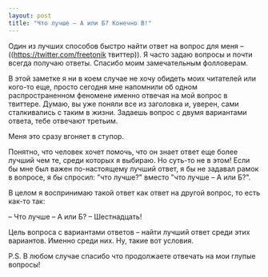 ```yaml
---
layout: post
title: "Что лучше – А или Б? Конечно В!"
---
```

Один из лучших способов быстро найти ответ на вопрос для меня – ((https://twitter.com/freetonik твиттер)). Я часто задаю вопросы и почти всегда получаю ответы. Спасибо моим замечательным фолловерам.

В этой заметке я ни в коем случае не хочу обидеть моих читателей или кого-то еще, просто сегодня мне напомнили об одном распространенном феномене именно отвечая на мой вопрос в твиттере. Думаю, вы уже поняли все из заголовка и, уверен, сами сталкивались с таким в жизни. Задаешь вопрос с двумя вариантами ответа, тебе отвечают третьим. 

Меня это сразу вгоняет в ступор.

Понятно, что человек хочет помочь, что он знает ответ еще более лучший чем те, среди которых я выбираю. Но суть-то не в этом! Если бы мне был важен по-настоящему лучший ответ, я бы не задавал рамок в вопросе, я бы спросил: "что лучше?" вместо "что лучше – А или Б?".

В целом я воспринимаю такой ответ как ответ на другой вопрос, то есть как-то так:

– Что лучше – А или Б?
– Шестнадцать!

Цель вопроса с вариантами ответов – найти лучший ответ среди этих вариантов. Именно среди них. Ну, такие вот условия.

P.S. В любом случае спасибо что продолжаете отвечать на мои глупые вопросы! 
